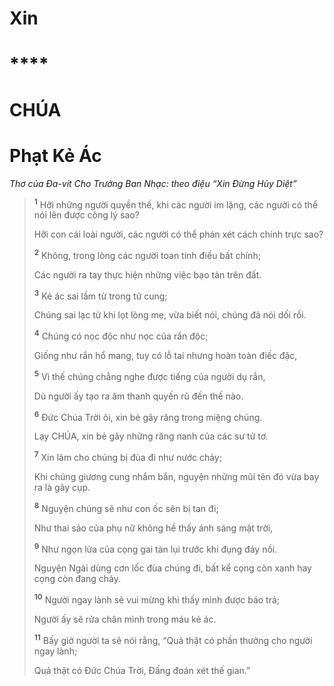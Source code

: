 # Xin

# ****

# CHÚA

# Phạt Kẻ Ác
*Thơ của Đa-vít Cho Trưởng Ban Nhạc: theo điệu “Xin Đừng Hủy Diệt”*

> <sup><b>1</b></sup> Hỡi những người quyền thế, khi các người im lặng, các người có thể nói lên được công lý sao?
>
> Hỡi con cái loài người, các người có thể phán xét cách chính trực sao?
>
> <sup><b>2</b></sup> Không, trong lòng các người toan tính điều bất chính;
>
> Các người ra tay thực hiện những việc bạo tàn trên đất.
>
> <sup><b>3</b></sup> Kẻ ác sai lầm từ trong tử cung;
>
> Chúng sai lạc từ khi lọt lòng mẹ, vừa biết nói, chúng đã nói dối rồi.
>
> <sup><b>4</b></sup> Chúng có nọc độc như nọc của rắn độc;
>
> Giống như rắn hổ mang, tuy có lỗ tai nhưng hoàn toàn điếc đặc,
>
> <sup><b>5</b></sup> Vì thế chúng chẳng nghe được tiếng của người dụ rắn,
>
> Dù người ấy tạo ra âm thanh quyến rũ đến thế nào.
>
> <sup><b>6</b></sup> Đức Chúa Trời ôi, xin bẻ gãy răng trong miệng chúng.
>
> Lạy CHÚA, xin bẻ gãy những răng nanh của các sư tử tơ.
>
> <sup><b>7</b></sup> Xin làm cho chúng bị đùa đi như nước chảy;
>
> Khi chúng giương cung nhắm bắn, nguyện những mũi tên đó vừa bay ra là gãy cụp.
>
> <sup><b>8</b></sup> Nguyện chúng sẽ như con ốc sên bị tan đi;
>
> Như thai sảo của phụ nữ không hề thấy ánh sáng mặt trời,
>
> <sup><b>9</b></sup> Như ngọn lửa của cọng gai tàn lụi trước khi đụng đáy nồi.
>
> Nguyện Ngài dùng cơn lốc đùa chúng đi, bất kể cọng còn xanh hay cọng còn đang cháy.
>
> <sup><b>10</b></sup> Người ngay lành sẽ vui mừng khi thấy mình được báo trả;
>
> Người ấy sẽ rửa chân mình trong máu kẻ ác.
>
> <sup><b>11</b></sup> Bấy giờ người ta sẽ nói rằng, “Quả thật có phần thưởng cho người ngay lành;
>
> Quả thật có Đức Chúa Trời, Đấng đoán xét thế gian.”